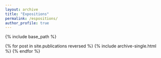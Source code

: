 ```yaml
---
layout: archive
title: "Expositions"
permalink: /espositions/
author_profile: true
---
```


{% include base_path %}

{% for post in site.publications reversed %}
  {% include archive-single.html %}
{% endfor %}
